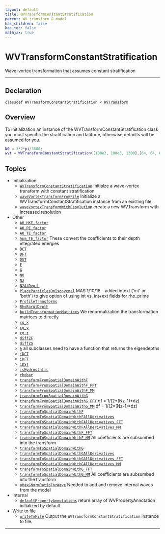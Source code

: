 ```yaml
---
layout: default
title: WVTransformConstantStratification
parent: WV transform & model
has_children: false
has_toc: false
mathjax: true
---
```


#  WVTransformConstantStratification

Wave-vortex transformation that assumes constant stratification


---

## Declaration

<div class="language-matlab highlighter-rouge"><div class="highlight"><pre class="highlight"><code>classdef WVTransformConstantStratification < <a href="/classes/wvtransform/" title="WVTransform">WVTransform</a></code></pre></div></div>

## Overview
 
  To initialization an instance of the
  WVTransformConstantStratification class you must specific the
  stratification and latitude, otherwise defaults will be assumed for
  you.
  
  ```matlab
  N0 = 3*2*pi/3600;
  wvt = WVTransformConstantStratification([100e3, 100e3, 1300],[64, 64, 65], NN0=N0,latitude=30);
  ```
 
   
  


## Topics
+ Initialization
  + [`WVTransformConstantStratification`](/classes-transform-and-model/wvtransformconstantstratification/wvtransformconstantstratification.html) initialze a wave-vortex transform with constant stratification
  + [`waveVortexTransformFromFile`](/classes-transform-and-model/wvtransformconstantstratification/wavevortextransformfromfile.html) Initialize a WVTransformConstantStratification instance from an existing file
  + [`waveVortexTransformWithResolution`](/classes-transform-and-model/wvtransformconstantstratification/wavevortextransformwithresolution.html) create a new WVTransform with increased resolution
+ Other
  + [`A0_HKE_factor`](/classes-transform-and-model/wvtransformconstantstratification/a0_hke_factor.html) 
  + [`A0_PE_factor`](/classes-transform-and-model/wvtransformconstantstratification/a0_pe_factor.html) 
  + [`A0_TE_factor`](/classes-transform-and-model/wvtransformconstantstratification/a0_te_factor.html) 
  + [`Apm_TE_factor`](/classes-transform-and-model/wvtransformconstantstratification/apm_te_factor.html) These convert the coefficients to their depth integrated energies
  + [`DCT`](/classes-transform-and-model/wvtransformconstantstratification/dct.html) 
  + [`DFT`](/classes-transform-and-model/wvtransformconstantstratification/dft.html) 
  + [`DST`](/classes-transform-and-model/wvtransformconstantstratification/dst.html) 
  + [`F`](/classes-transform-and-model/wvtransformconstantstratification/f.html) 
  + [`G`](/classes-transform-and-model/wvtransformconstantstratification/g.html) 
  + [`N0`](/classes-transform-and-model/wvtransformconstantstratification/n0.html) 
  + [`N2`](/classes-transform-and-model/wvtransformconstantstratification/n2.html) 
  + [`N2AtDepth`](/classes-transform-and-model/wvtransformconstantstratification/n2atdepth.html) 
  + [`PlaceParticlesOnIsopycnal`](/classes-transform-and-model/wvtransformconstantstratification/placeparticlesonisopycnal.html) MAS 1/10/18 - added intext ('int' or 'both') to give option of using int vs. int+ext fields for rho_prime
  + [`ProfileTransforms`](/classes-transform-and-model/wvtransformconstantstratification/profiletransforms.html) 
  + [`RhoBarAtDepth`](/classes-transform-and-model/wvtransformconstantstratification/rhobaratdepth.html) 
  + [`buildTransformationMatrices`](/classes-transform-and-model/wvtransformconstantstratification/buildtransformationmatrices.html) We renormalization the transformation matrices to directly
  + [`cg_x`](/classes-transform-and-model/wvtransformconstantstratification/cg_x.html) 
  + [`cg_y`](/classes-transform-and-model/wvtransformconstantstratification/cg_y.html) 
  + [`cg_z`](/classes-transform-and-model/wvtransformconstantstratification/cg_z.html) 
  + [`diffZF`](/classes-transform-and-model/wvtransformconstantstratification/diffzf.html) 
  + [`diffZG`](/classes-transform-and-model/wvtransformconstantstratification/diffzg.html) 
  + [`h`](/classes-transform-and-model/wvtransformconstantstratification/h.html) all subclasses need to have a function that returns the eigendepths
  + [`iDCT`](/classes-transform-and-model/wvtransformconstantstratification/idct.html) 
  + [`iDFT`](/classes-transform-and-model/wvtransformconstantstratification/idft.html) 
  + [`iDST`](/classes-transform-and-model/wvtransformconstantstratification/idst.html) 
  + [`isHydrostatic`](/classes-transform-and-model/wvtransformconstantstratification/ishydrostatic.html) 
  + [`rhobar`](/classes-transform-and-model/wvtransformconstantstratification/rhobar.html) 
  + [`transformFromSpatialDomainWithF`](/classes-transform-and-model/wvtransformconstantstratification/transformfromspatialdomainwithf.html) 
  + [`transformFromSpatialDomainWithF_FFT`](/classes-transform-and-model/wvtransformconstantstratification/transformfromspatialdomainwithf_fft.html) 
  + [`transformFromSpatialDomainWithF_MM`](/classes-transform-and-model/wvtransformconstantstratification/transformfromspatialdomainwithf_mm.html) 
  + [`transformFromSpatialDomainWithG`](/classes-transform-and-model/wvtransformconstantstratification/transformfromspatialdomainwithg.html) 
  + [`transformFromSpatialDomainWithG_FFT`](/classes-transform-and-model/wvtransformconstantstratification/transformfromspatialdomainwithg_fft.html) df = 1/(2*(Nz-1)*dz)
  + [`transformFromSpatialDomainWithG_MM`](/classes-transform-and-model/wvtransformconstantstratification/transformfromspatialdomainwithg_mm.html) df = 1/(2*(Nz-1)*dz)
  + [`transformToSpatialDomainWithF`](/classes-transform-and-model/wvtransformconstantstratification/transformtospatialdomainwithf.html) 
  + [`transformToSpatialDomainWithFAllDerivatives`](/classes-transform-and-model/wvtransformconstantstratification/transformtospatialdomainwithfallderivatives.html) 
  + [`transformToSpatialDomainWithFAllDerivatives_FFT`](/classes-transform-and-model/wvtransformconstantstratification/transformtospatialdomainwithfallderivatives_fft.html) 
  + [`transformToSpatialDomainWithFAllDerivatives_MM`](/classes-transform-and-model/wvtransformconstantstratification/transformtospatialdomainwithfallderivatives_mm.html) 
  + [`transformToSpatialDomainWithF_FFT`](/classes-transform-and-model/wvtransformconstantstratification/transformtospatialdomainwithf_fft.html) 
  + [`transformToSpatialDomainWithF_MM`](/classes-transform-and-model/wvtransformconstantstratification/transformtospatialdomainwithf_mm.html) All coefficients are subsumbed into the transform
  + [`transformToSpatialDomainWithG`](/classes-transform-and-model/wvtransformconstantstratification/transformtospatialdomainwithg.html) 
  + [`transformToSpatialDomainWithGAllDerivatives`](/classes-transform-and-model/wvtransformconstantstratification/transformtospatialdomainwithgallderivatives.html) 
  + [`transformToSpatialDomainWithGAllDerivatives_FFT`](/classes-transform-and-model/wvtransformconstantstratification/transformtospatialdomainwithgallderivatives_fft.html) 
  + [`transformToSpatialDomainWithGAllDerivatives_MM`](/classes-transform-and-model/wvtransformconstantstratification/transformtospatialdomainwithgallderivatives_mm.html) 
  + [`transformToSpatialDomainWithG_FFT`](/classes-transform-and-model/wvtransformconstantstratification/transformtospatialdomainwithg_fft.html) 
  + [`transformToSpatialDomainWithG_MM`](/classes-transform-and-model/wvtransformconstantstratification/transformtospatialdomainwithg_mm.html) All coefficients are subsumbed into the transform
  + [`uMaxGNormRatioForWave`](/classes-transform-and-model/wvtransformconstantstratification/umaxgnormratioforwave.html) Needed to add and remove internal waves from the model
+ Internal
  + [`defaultPropertyAnnotations`](/classes-transform-and-model/wvtransformconstantstratification/defaultpropertyannotations.html) return array of WVPropertyAnnotation initialized by default
+ Write to file
  + [`writeToFile`](/classes-transform-and-model/wvtransformconstantstratification/writetofile.html) Output the `WVTransformConstantStratification` instance to file.


---